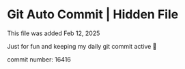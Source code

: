 # Git Auto Commit | Hidden File

This file was added Feb 12, 2025

Just for fun and keeping my daily git commit active 🤪

commit number: 16416
